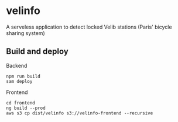 # velinfo
A serveless application to detect locked Velib stations (Paris' bicycle sharing system)

## Build and deploy 
Backend
``` 
npm run build
sam deploy
``` 
Frontend
```
cd frontend
ng build --prod
aws s3 cp dist/velinfo s3://velinfo-frontend --recursive
```